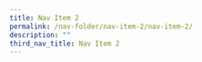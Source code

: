 ```yaml
---
title: Nav Item 2
permalink: /nav-folder/nav-item-2/nav-item-2/
description: ""
third_nav_title: Nav Item 2
---
```

